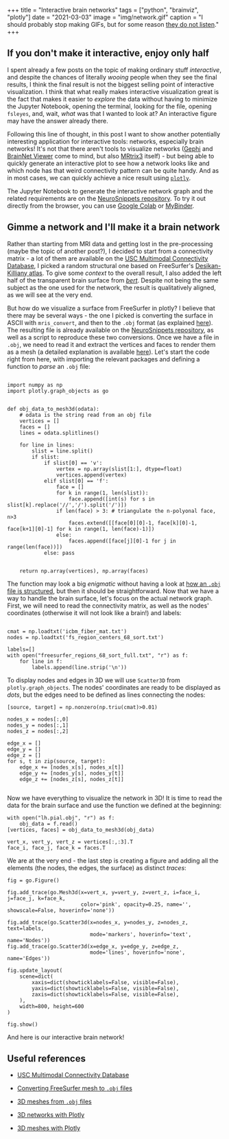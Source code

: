 +++
title =  "Interactive brain networks"
tags = ["python", "brainviz", "plotly"]
date = "2021-03-03"
image = "img/network.gif"
caption = "I should probably stop making GIFs, but for some reason [they do not listen](https://www.commitstrip.com/en/2016/02/18/gifs-you-need-to-stop-now/?)."
+++


## If you don't make it interactive, enjoy only half


I spent already a few posts on the topic of making ordinary stuff _interactive_, and despite the chances of literally _wooing_ people when they see the final results, I think the final result is not the biggest selling point of interactive visualization. I think that what really makes interactive visualization great is the fact that makes it easier to _explore_ the data without having to minimize the Jupyter Notebook, opening the terminal, looking for the file, opening `fsleyes`, and, wait, _what_ was that I wanted to look at? An interactive figure may have the answer already there.

Following this line of thought, in this post I want to show another potentially interesting application for interactive tools: networks, especially brain networks! It's not that there aren't tools to visualize networks ([Gephi](https://gephi.org 'Gephi') and [BrainNet Viewer](https://www.nitrc.org/projects/bnv/ 'BNV @ NITRC') come to mind, but also [MRtrix3](https://mrtrix.readthedocs.io/en/latest/quantitative_structural_connectivity/connectome_tool.html 'Connectome visualization tool') itself) - but being able to quickly generate an interactive plot to see how a network looks like and which node has that weird connectivity pattern can be quite handy. And as in most cases, we can quickly achieve a nice result using [`plotly`](https://plotly.com/python/ 'Plotly for Python').

The Jupyter Notebook to generate the interactive network graph and the related requirements are on the [NeuroSnippets repository](https://github.com/matteomancini/neurosnippets/tree/master/brainviz/interactive-network). To try it out directly from the browser, you can use [Google Colab](https://colab.research.google.com/github/matteomancini/neurosnippets/blob/master/brainviz/interactive-network/interactive_network.ipynb 'Open in Colab') or [MyBinder](https://mybinder.org/v2/gh/matteomancini/neurosnippets/master?filepath=brainviz/interactive-network/interactive_network.ipynb 'Open in MyBinder').


## Gimme a network and I'll make it a brain network


Rather than starting from MRI data and getting lost in the pre-processing (maybe the topic of another post?), I decided to start from a connectivity matrix - a lot of them are available on the [USC Multimodal Connectivity Database](http://umcd.humanconnectomeproject.org/umcd/default/update/8 'UMCD'), I picked a random structural one based on FreeSurfer's [Desikan-Killiany atlas](https://surfer.nmr.mgh.harvard.edu/fswiki/CorticalParcellation 'FreeSurfer wiki'). To give some _context_ to the overall result, I also added the left half of the transparent brain surface from [_bert_](https://surfer.nmr.mgh.harvard.edu/fswiki/TestingFreeSurfer 'Testing FreeSurfer'). Despite not being the same subject as the one used for the network, the result is qualitatively aligned, as we will see at the very end.

But how do we visualize a surface from FreeSurfer in plotly?  I believe that there may be several ways - the one I picked is converting the surface in ASCII with `mris_convert`, and then to the `.obj` format (as explained [here](https://brainder.org/2012/05/08/importing-freesurfer-cortical-meshes-into-blender/ 'brainder.org')). The resulting file is already available on the [NeuroSnippets repository](https://github.com/matteomancini/neurosnippets/tree/master/brainviz/interactive-network), as well as a script to reproduce these two conversions. Once we have a file in `.obj`, we need to read it and extract the vertices and faces to render them as a mesh (a detailed explanation is available [here](https://chart-studio.plotly.com/~empet/15040/plotly-mesh3d-from-a-wavefront-obj-f/#/)). Let's start the code right from here, with importing the relevant packages and defining a function to _parse_ an `.obj` file:

```

import numpy as np
import plotly.graph_objects as go


def obj_data_to_mesh3d(odata):
    # odata is the string read from an obj file
    vertices = []
    faces = []
    lines = odata.splitlines()   
   
    for line in lines:
        slist = line.split()
        if slist:
            if slist[0] == 'v':
                vertex = np.array(slist[1:], dtype=float)
                vertices.append(vertex)
            elif slist[0] == 'f':
                face = []
                for k in range(1, len(slist)):
                    face.append([int(s) for s in slist[k].replace('//','/').split('/')])
                if len(face) > 3: # triangulate the n-polyonal face, n>3
                    faces.extend([[face[0][0]-1, face[k][0]-1, face[k+1][0]-1] for k in range(1, len(face)-1)])
                else:    
                    faces.append([face[j][0]-1 for j in range(len(face))])
            else: pass
    
    
    return np.array(vertices), np.array(faces)   
```

The function may look a big _enigmatic_ without having a look at [how an `.obj` file is structured](https://en.wikipedia.org/wiki/Wavefront_.obj_file), but then it should be straightforward.
Now that we have a way to handle the brain surface, let's focus on the actual network graph. First, we will need to read the connectivity matrix, as well as the nodes' coordinates (otherwise it will not look like a brain!) and labels:


```

cmat = np.loadtxt('icbm_fiber_mat.txt')
nodes = np.loadtxt('fs_region_centers_68_sort.txt')

labels=[]
with open("freesurfer_regions_68_sort_full.txt", "r") as f:
    for line in f:
        labels.append(line.strip('\n'))

```


To display nodes and edges in 3D we will use `Scatter3D` from `plotly.graph_objects`. The nodes' coordinates are ready to be displayed as _dots_, but the edges need to be defined as lines connecting the nodes:


```
[source, target] = np.nonzero(np.triu(cmat)>0.01)

nodes_x = nodes[:,0]
nodes_y = nodes[:,1]
nodes_z = nodes[:,2]

edge_x = []
edge_y = []
edge_z = []
for s, t in zip(source, target):
    edge_x += [nodes_x[s], nodes_x[t]]
    edge_y += [nodes_y[s], nodes_y[t]]
    edge_z += [nodes_z[s], nodes_z[t]]


```

Now we have everything to visualize the network in 3D! It is time to read the data for the brain surface and use the function we defined at the beginning:


```
with open("lh.pial.obj", "r") as f:
    obj_data = f.read()
[vertices, faces] = obj_data_to_mesh3d(obj_data)

vert_x, vert_y, vert_z = vertices[:,:3].T
face_i, face_j, face_k = faces.T
```

We are at the very end - the last step is creating a figure and adding all the elements (the nodes, the edges, the surface) as distinct _traces_:


```
fig = go.Figure()

fig.add_trace(go.Mesh3d(x=vert_x, y=vert_y, z=vert_z, i=face_i, j=face_j, k=face_k,
                        color='pink', opacity=0.25, name='', showscale=False, hoverinfo='none'))

fig.add_trace(go.Scatter3d(x=nodes_x, y=nodes_y, z=nodes_z, text=labels,
                           mode='markers', hoverinfo='text', name='Nodes'))
fig.add_trace(go.Scatter3d(x=edge_x, y=edge_y, z=edge_z,
                           mode='lines', hoverinfo='none', name='Edges'))

fig.update_layout(
    scene=dict(
        xaxis=dict(showticklabels=False, visible=False),
        yaxis=dict(showticklabels=False, visible=False),
        zaxis=dict(showticklabels=False, visible=False),
    ),
    width=800, height=600
)

fig.show()
```


And here is our interactive brain network!

  

## Useful references


* [USC Multimodal Connectivity Database](http://umcd.humanconnectomeproject.org/umcd/default/update/8 'UMCD')

* [Converting FreeSurfer mesh to `.obj` files](https://brainder.org/2012/05/08/importing-freesurfer-cortical-meshes-into-blender/ 'brainder.org')

* [3D meshes from `.obj` files](https://chart-studio.plotly.com/~empet/15040/plotly-mesh3d-from-a-wavefront-obj-f/#/)

* [3D networks with Plotly](https://plotly.com/python/v3/3d-network-graph/ 'Plotly documentation')

* [3D meshes with Plotly](https://plotly.com/python/3d-mesh/ 'Plotly documentation')



